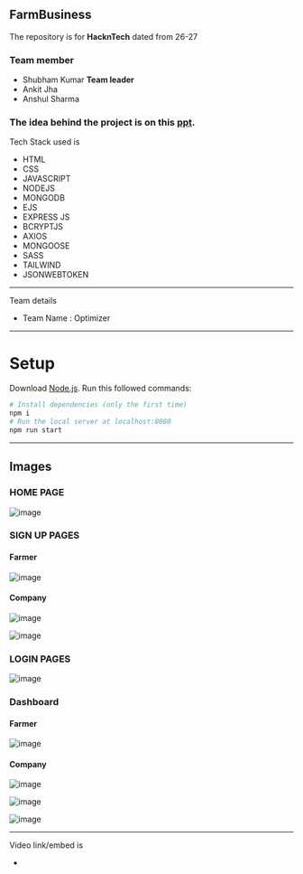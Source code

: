 ## FarmBusiness
The repository is for <strong>HacknTech</strong> dated from 26-27
 ### Team member
  <ul>
  <li>Shubham Kumar <strong>Team leader</strong></li>
     
  <li>Ankit Jha</li>
       
 
  <li>Anshul Sharma</li>

 
  




  
  
  </ul>
  
   ###  The idea behind the project is on this   [ppt]().

  
<!--   ###Illustration of of our project -->
Tech Stack used is 
- HTML
- CSS
- JAVASCRIPT
- NODEJS
- MONGODB
- EJS
- EXPRESS JS
- BCRYPTJS
- AXIOS
- MONGOOSE
- SASS
- TAILWIND
- JSONWEBTOKEN

---
 Team details

- Team Name : Optimizer 

---

# Setup
Download [Node.js](https://nodejs.org/en/download/).
Run this followed commands:

``` bash
# Install dependencies (only the first time)
npm i
# Run the local server at localhost:8080
npm run start
```

---
## Images
<h3>HOME PAGE</h3>

![image](https://github.com/18ankitjha/Hackntech/blob/main/Web%20capture_27-2-2022_231919_localhost.jpeg)


<h3>SIGN UP PAGES</h3>

<h4>Farmer</h4>

![image](https://github.com/18ankitjha/Hackntech/blob/main/Web%20capture_27-2-2022_232132_localhost.jpeg)

<h4>Company</h4>

![image](https://github.com/18ankitjha/Hackntech/blob/main/Web%20capture_27-2-2022_232742_localhost.jpeg)


![image](https://github.com/18ankitjha/Hackntech/blob/main/Web%20capture_27-2-2022_232742_localhost.jpeg)


<h3>LOGIN PAGES</h3>

![image](https://github.com/18ankitjha/Hackntech/blob/main/Web%20capture_28-2-2022_01847_localhost.jpeg)


<h3>Dashboard</h3>

<h4>Farmer</h4>

![image](https://github.com/18ankitjha/Hackntech/blob/main/Web%20capture_27-2-2022_23241_localhost.jpeg)

<h4>Company</h4>


![image](https://github.com/18ankitjha/Hackntech/blob/main/Web%20capture_27-2-2022_232944_localhost.jpeg)

![image](https://github.com/18ankitjha/Hackntech/blob/main/Web%20capture_27-2-2022_23315_localhost.jpeg)

![image](https://github.com/18ankitjha/Hackntech/blob/main/Web%20capture_28-2-2022_01551_localhost.jpeg)

---
Video link/embed is 


- 

